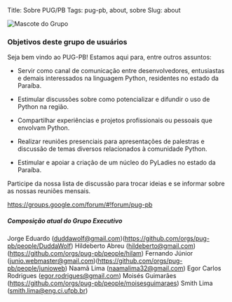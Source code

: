Title: Sobre PUG/PB
Tags: pug-pb, about, sobre
Slug: about

![Mascote do Grupo]({filename}/images/pug-pb.png)

###  Objetivos deste grupo de usuários


Seja bem vindo ao PUG-PB! Estamos aqui para, entre outros assuntos:

* Servir como canal de comunicação entre desenvolvedores, entusiastas e demais
interessados na linguagem Python, residentes no estado da Paraíba.

* Estimular discussões sobre como potencializar e difundir o uso de Python na região.

* Compartilhar experiências e projetos profissionais ou pessoais que envolvam Python.

* Realizar reuniões presenciais para apresentações de palestras e discussão de
temas diversos relacionados à comunidade Python.

* Estimular e apoiar a criação de um núcleo do PyLadies no estado da Paraíba.


Participe da nossa lista de discussão para trocar ideias e se informar sobre as nossas reuniões mensais.

https://groups.google.com/forum/#!forum/pug-pb


##### Composição atual do Grupo Executivo

Jorge Eduardo
(duddawolf@gmail.com)(https://github.com/orgs/pug-pb/people/DuddaWolf)
Hildeberto Abreu
(hildeberto@gmail.com)(https://github.com/orgs/pug-pb/people/hilam)
Fernando Júnior
(junio.webmaster@gmail.com)(https://github.com/orgs/pug-pb/people/junioweb)
Naamã Lima
(naamalima32@gmail.com)
Egor Carlos Rodrigues
(egor.rodrigues@gmail.com)
Moisés Guimarães
(https://github.com/orgs/pug-pb/people/moisesguimaraes)
Smith Lima
(smith.lima@eng.ci.ufpb.br)
